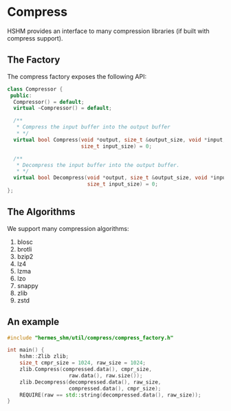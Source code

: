 # Compress

HSHM provides an interface to many compression libraries (if built with compress support).

## The Factory

The compress factory exposes the following API:
```cpp
class Compressor {
 public:
  Compressor() = default;
  virtual ~Compressor() = default;

  /**
   * Compress the input buffer into the output buffer
   * */
  virtual bool Compress(void *output, size_t &output_size, void *input,
                        size_t input_size) = 0;

  /**
   * Decompress the input buffer into the output buffer.
   * */
  virtual bool Decompress(void *output, size_t &output_size, void *input,
                          size_t input_size) = 0;
};
```

## The Algorithms

We support many compression algorithms:
1. blosc
2. brotli
3. bzip2
4. lz4
5. lzma
6. lzo
7. snappy
8. zlib
9. zstd

## An example

```cpp
#include "hermes_shm/util/compress/compress_factory.h"

int main() {
    hshm::Zlib zlib;
    size_t cmpr_size = 1024, raw_size = 1024;
    zlib.Compress(compressed.data(), cmpr_size,
                    raw.data(), raw.size());
    zlib.Decompress(decompressed.data(), raw_size,
                    compressed.data(), cmpr_size);
    REQUIRE(raw == std::string(decompressed.data(), raw_size));
}
```
